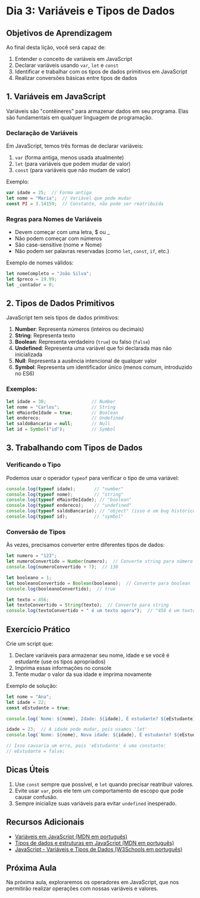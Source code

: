 # Dia 3: Variáveis e Tipos de Dados

## Objetivos de Aprendizagem
Ao final desta lição, você será capaz de:
1. Entender o conceito de variáveis em JavaScript
2. Declarar variáveis usando `var`, `let` e `const`
3. Identificar e trabalhar com os tipos de dados primitivos em JavaScript
4. Realizar conversões básicas entre tipos de dados

## 1. Variáveis em JavaScript

Variáveis são "contêineres" para armazenar dados em seu programa. Elas são fundamentais em qualquer linguagem de programação.

### Declaração de Variáveis

Em JavaScript, temos três formas de declarar variáveis:

1. `var` (forma antiga, menos usada atualmente)
2. `let` (para variáveis que podem mudar de valor)
3. `const` (para variáveis que não mudam de valor)

Exemplo:

```javascript
var idade = 25;  // Forma antiga
let nome = "Maria";  // Variável que pode mudar
const PI = 3.14159;  // Constante, não pode ser reatribuída
```

### Regras para Nomes de Variáveis

- Devem começar com uma letra, $ ou _
- Não podem começar com números
- São case-sensitive (nome ≠ Nome)
- Não podem ser palavras reservadas (como `let`, `const`, `if`, etc.)

Exemplo de nomes válidos:
```javascript
let nomeCompleto = "João Silva";
let $preco = 19.99;
let _contador = 0;
```

## 2. Tipos de Dados Primitivos

JavaScript tem seis tipos de dados primitivos:

1. **Number**: Representa números (inteiros ou decimais)
2. **String**: Representa texto
3. **Boolean**: Representa verdadeiro (`true`) ou falso (`false`)
4. **Undefined**: Representa uma variável que foi declarada mas não inicializada
5. **Null**: Representa a ausência intencional de qualquer valor
6. **Symbol**: Representa um identificador único (menos comum, introduzido no ES6)

### Exemplos:

```javascript
let idade = 30;                 // Number
let nome = "Carlos";            // String
let eMaiorDeIdade = true;       // Boolean
let endereco;                   // Undefined
let saldoBancario = null;       // Null
let id = Symbol("id");          // Symbol
```

## 3. Trabalhando com Tipos de Dados

### Verificando o Tipo

Podemos usar o operador `typeof` para verificar o tipo de uma variável:

```javascript
console.log(typeof idade);       // "number"
console.log(typeof nome);        // "string"
console.log(typeof eMaiorDeIdade); // "boolean"
console.log(typeof endereco);    // "undefined"
console.log(typeof saldoBancario); // "object" (isso é um bug histórico do JavaScript)
console.log(typeof id);          // "symbol"
```

### Conversão de Tipos

Às vezes, precisamos converter entre diferentes tipos de dados:

```javascript
let numero = "123";
let numeroConvertido = Number(numero);  // Converte string para número
console.log(numeroConvertido + 7);  // 130

let booleano = 1;
let booleanoConvertido = Boolean(booleano);  // Converte para boolean
console.log(booleanoConvertido);  // true

let texto = 456;
let textoConvertido = String(texto);  // Converte para string
console.log(textoConvertido + " é um texto agora");  // "456 é um texto agora"
```

## Exercício Prático

Crie um script que:
1. Declare variáveis para armazenar seu nome, idade e se você é estudante (use os tipos apropriados)
2. Imprima essas informações no console
3. Tente mudar o valor da sua idade e imprima novamente

Exemplo de solução:

```javascript
let nome = "Ana";
let idade = 22;
const eEstudante = true;

console.log(`Nome: ${nome}, Idade: ${idade}, É estudante? ${eEstudante}`);

idade = 23;  // A idade pode mudar, pois usamos 'let'
console.log(`Nome: ${nome}, Nova idade: ${idade}, É estudante? ${eEstudante}`);

// Isso causaria um erro, pois 'eEstudante' é uma constante:
// eEstudante = false;
```

## Dicas Úteis

1. Use `const` sempre que possível, e `let` quando precisar reatribuir valores.
2. Evite usar `var`, pois ele tem um comportamento de escopo que pode causar confusão.
3. Sempre inicialize suas variáveis para evitar `undefined` inesperado.

## Recursos Adicionais

- [Variáveis em JavaScript (MDN em português)](https://developer.mozilla.org/pt-BR/docs/Web/JavaScript/Guide/Grammar_and_types#Declarações)
- [Tipos de dados e estruturas em JavaScript (MDN em português)](https://developer.mozilla.org/pt-BR/docs/Web/JavaScript/Data_structures)
- [JavaScript - Variáveis e Tipos de Dados (W3Schools em português)](https://www.w3schools.com/js/js_variables.asp)

## Próxima Aula

Na próxima aula, exploraremos os operadores em JavaScript, que nos permitirão realizar operações com nossas variáveis e valores.

